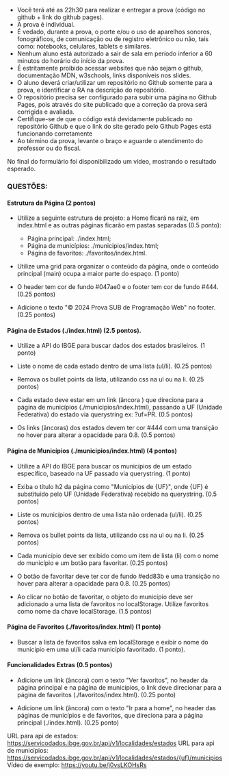 

- Você terá até as 22h30 para realizar e entregar a prova (código no github + link do github pages).
- A prova é individual.
- É vedado, durante a prova, o porte e/ou o uso de aparelhos sonoros, fonográficos, de comunicação ou de registro eletrônico ou não, tais como: notebooks, celulares, tablets e similares.
- Nenhum aluno está autorizado a sair de sala em período inferior a 60 minutos do horário do início da prova.
- É estritamente proibido acessar websites que não sejam o github, documentação MDN, w3schools, links disponíveis nos slides.
- O aluno deverá criar/utilizar um repositório no Github somente para a prova, e identificar o RA na descrição do repositório.
- O repositório precisa ser configurado para subir uma página no Github Pages, pois através do site publicado que a correção da prova será corrigida e avaliada.
- Certifique-se de que o código está devidamente publicado no repositório Github e que o link do site gerado pelo Github Pages está funcionando corretamente
- Ao término da prova, levante o braço e aguarde o atendimento do professor ou do fiscal.

No final do formulário foi disponibilizado um vídeo, mostrando o resultado esperado.

### QUESTÕES:

#### Estrutura da Página (2 pontos)

- Utilize a seguinte estrutura de projeto: a Home ficará na raiz, em index.html e as outras páginas ficarão em pastas separadas (0.5 ponto): 
   - Página principal: ./index.html; 
   - Página de municípios: ./municipios/index.html; 
   - Página de favoritos: ./favoritos/index.html.

- Utilize uma grid para organizar o conteúdo da página, onde o conteúdo principal (main) ocupa a maior parte do espaço. (1 ponto)

- O header tem cor de fundo #047ae0 e o footer tem cor de fundo #444. (0.25 pontos)

- Adicione o texto "© 2024 Prova SUB de Programação Web" no footer. (0.25 pontos)

#### Página de Estados (./index.html) (2.5 pontos).

- Utilize a API  do IBGE para buscar dados dos estados brasileiros. (1 ponto)

- Liste o nome de cada estado dentro de uma lista (ul/li). (0.25 pontos)

- Remova os bullet points da lista, utilizando css na ul ou na li. (0.25 pontos)

- Cada estado deve estar em um link (âncora <a>) que direciona para a página de municípios (./municipios/index.html), passando a UF (Unidade Federativa) do estado via querystring ex: ?uf=PR. (0.5 pontos)

- Os links (âncoras) dos estados devem ter cor #444 com uma transição no hover para alterar a opacidade para 0.8. (0.5 pontos)

#### Página de Municípios (./municipios/index.html) (4 pontos)

- Utilize a API do IBGE para buscar os municípios de um estado específico, baseado na UF passado via querystring. (1 ponto)

- Exiba o título h2 da página como "Municípios de {UF}", onde {UF} é substituído pelo UF (Unidade Federativa) recebido na querystring. (0.5 pontos)

- Liste os municípios dentro de uma lista não ordenada (ul/li). (0.25 pontos)

- Remova os bullet points da lista, utilizando css na ul ou na li. (0.25 pontos)

- Cada município deve ser exibido como um item de lista (li) com o nome do município e um botão para favoritar. (0.25 pontos)

- O botão de favoritar deve ter cor de fundo #edd83b e uma transição no hover para alterar a opacidade para 0.8. (0.25 pontos)

- Ao clicar no botão de favoritar, o objeto do município deve ser adicionado a uma lista de favoritos no localStorage. Utilize favoritos como nome da chave localStorage. (1.5 pontos)

#### Página de Favoritos (./favoritos/index.html) (1 ponto)

- Buscar a lista de favoritos salva em localStorage e exibir o nome do municipio em uma ul/li cada município favoritado. (1 ponto).

#### Funcionalidades Extras (0.5 pontos)

- Adicione um link (âncora) com o texto "Ver favoritos", no header da página principal e na página de municípios, o link deve direcionar para a página de favoritos (./favoritos/index.html). (0.25 ponto)

- Adicione um link (âncora) com o texto "Ir para a home", no header das páginas de municípios e de favoritos, que direciona para a página principal (./index.html). (0.25 ponto)


URL para api de estados: https://servicodados.ibge.gov.br/api/v1/localidades/estados
URL para api de municípios: https://servicodados.ibge.gov.br/api/v1/localidades/estados/{uf}/municipios
Vídeo de exemplo: https://youtu.be/j0vsLKOHsRs
